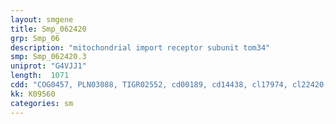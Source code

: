 ```yaml
---
layout: smgene
title: Smp_062420
grp: Smp_06
description: "mitochondrial import receptor subunit tom34"
smp: Smp_062420.3
uniprot: "G4VJJ1"
length:  1071
cdd: "COG0457, PLN03088, TIGR02552, cd00189, cd14438, cl17974, cl22420, cl22441, pfam00515, pfam13371, pfam13414, smart00727"
kk: K09560
categories: sm
---
```

